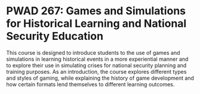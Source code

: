 # PWAD 267: Games and Simulations for Historical Learning and National Security Education

This course is designed to introduce students to the use of games and simulations in learning historical events in a more experiential manner and to explore their use in simulating crises for national security planning and training purposes. As an introduction, the course explores different types and styles of gaming, while explaining the history of game development and how certain formats lend themselves to different learning outcomes.